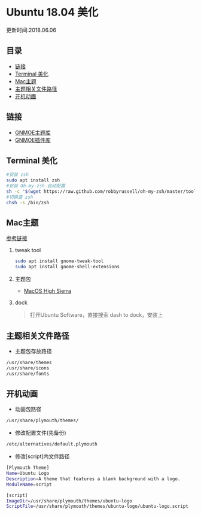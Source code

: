 # Ubuntu 18.04 美化
更新时间:2018.06.06

目录
---

<!-- TOC depthFrom:2 updateOnSave:true -->

- [链接](#链接)
- [Terminal 美化](#terminal-美化)
- [Mac主题](#mac主题)
- [主题相关文件路径](#主题相关文件路径)
- [开机动画](#开机动画)

<!-- /TOC -->

## 链接

+ [GNMOE主题库](https://www.opendesktop.org/s/Gnome/browse/)
+ [GNMOE插件库](https://extensions.gnome.org/)

## Terminal 美化

```sh
#安装 zsh
sudo apt install zsh
#安装 Oh-my-zsh 自动配置
sh -c "$(wget https://raw.github.com/robbyrussell/oh-my-zsh/master/tools/install.sh -O -)"
#切换道 zsh
chsh -s /bin/zsh 
```

## Mac主题
[参考链接](https://www.cnblogs.com/feipeng8848/p/8970556.html)

1. tweak tool

    ```sh
    sudo apt install gnome-tweak-tool
    sudo apt install gnome-shell-extensions
    ```

1. 主题包
    + [MacOS High Sierra](https://www.opendesktop.org/s/Gnome/p/1013714/)

1. dock
    > 打开Ubuntu Software，直接搜索 dash to dock，安装上

## 主题相关文件路径

+ 主题包存放路径
```sh
/usr/share/themes
/usr/share/icons
/usr/share/fonts
```

## 开机动画

+ 动画包路径
```sh
/usr/share/plymouth/themes/
```

+ 修改配置文件(先备份)

```sh
/etc/alternatives/default.plymouth
```
+ 修改[script]内文件路径
```sh
[Plymouth Theme]
Name=Ubuntu Logo
Description=A theme that features a blank background with a logo.
ModuleName=script

[script]
ImageDir=/usr/share/plymouth/themes/ubuntu-logo
ScriptFile=/usr/share/plymouth/themes/ubuntu-logo/ubuntu-logo.script
```